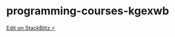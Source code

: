 # programming-courses-kgexwb

[Edit on StackBlitz ⚡️](https://stackblitz.com/edit/programming-courses-kgexwb)